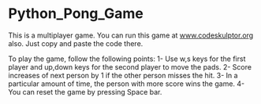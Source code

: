 # Python_Pong_Game

This is a multiplayer game. You can run this game at www.codeskulptor.org also. Just copy and paste the code there.

To play the game, follow the following points:
1- Use w,s keys for the first player and up,down keys for the second player to move the pads.
2- Score increases of next person by 1 if the other person misses the hit.
3- In a particular amount of time, the person with more score wins the game.
4- You can reset the game by pressing Space bar.

